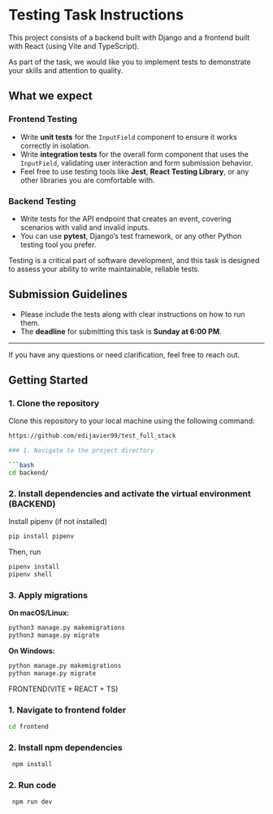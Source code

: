 # Testing Task Instructions

This project consists of a backend built with Django and a frontend built with React (using Vite and TypeScript).

As part of the task, we would like you to implement tests to demonstrate your skills and attention to quality.

## What we expect

### Frontend Testing

- Write **unit tests** for the `InputField` component to ensure it works correctly in isolation.
- Write **integration tests** for the overall form component that uses the `InputField`, validating user interaction and form submission behavior.
- Feel free to use testing tools like **Jest**, **React Testing Library**, or any other libraries you are comfortable with.

### Backend Testing

- Write tests for the API endpoint that creates an event, covering scenarios with valid and invalid inputs.
- You can use **pytest**, Django’s test framework, or any other Python testing tool you prefer.

Testing is a critical part of software development, and this task is designed to assess your ability to write maintainable, reliable tests.

## Submission Guidelines

- Please include the tests along with clear instructions on how to run them.
- The **deadline** for submitting this task is **Sunday at 6:00 PM**.

---

If you have any questions or need clarification, feel free to reach out.


## Getting Started

### 1. Clone the repository

Clone this repository to your local machine using the following command:

```bash
https://github.com/edijavier99/test_full_stack

### 1. Navigate to the project directory

```bash
cd backend/
```

### 2. Install dependencies and activate the virtual environment (BACKEND)

Install pipenv (if not installed)

```bash
pip install pipenv

```

Then, run 

```bash
pipenv install
pipenv shell
```

### 3. Apply migrations

**On macOS/Linux:**

```bash
python3 manage.py makemigrations
python3 manage.py migrate
```

**On Windows:**

```bash
python manage.py makemigrations
python manage.py migrate
```


FRONTEND(VITE + REACT + TS)

### 1. Navigate to frontend folder

```bash
cd frontend 
```


### 2. Install npm dependencies

```bash
 npm install  
```

### 2. Run code 

```bash
 npm run dev
```




